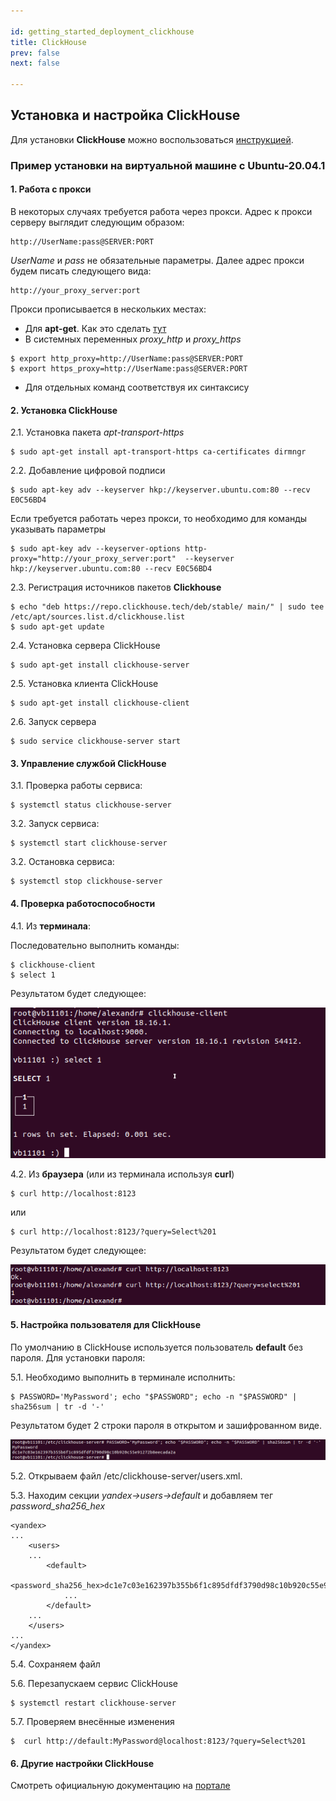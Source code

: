 ```yaml
---

id: getting_started_deployment_clickhouse
title: ClickHouse
prev: false
next: false

---
```


<h2> Установка и настройка <b>ClickHouse</b> </h2>

Для установки **ClickHouse** можно воспользоваться [инструкцией](https://clickhouse.tech/docs/ru/getting-started/install/).


### Пример установки на виртуальной машине с **Ubuntu-20.04.1**
#### 1. Работа с прокси

В некоторых случаях требуется работа через прокси. Адрес к прокси серверу выглядит следующим образом:

    http://UserName:pass@SERVER:PORT

*UserName* и *pass* не обязательные параметры. Далее адрес прокси будем писать следующего вида:

    http://your_proxy_server:port

Прокси прописывается в нескольких местах:
* Для **apt-get**. Как это cделать [тут](https://www.serverlab.ca/tutorials/linux/administration-linux/how-to-set-the-proxy-for-apt-for-ubuntu-18-04/)
* В системных переменных *proxy_http* и *proxy_https* 

```
$ export http_proxy=http://UserName:pass@SERVER:PORT
$ export https_proxy=http://UserName:pass@SERVER:PORT
```

* Для отдельных команд соответствуя их синтаксису

#### 2. Установка **ClickHouse**
	
  2.1. Установка пакета *apt-transport-https*

	$ sudo apt-get install apt-transport-https ca-certificates dirmngr

  2.2. Добавление цифровой подписи	

	$ sudo apt-key adv --keyserver hkp://keyserver.ubuntu.com:80 --recv E0C56BD4


  Если требуется работать через прокси, то необходимо для команды указывать параметры

	$ sudo apt-key adv --keyserver-options http-proxy="http://your_proxy_server:port"  --keyserver hkp://keyserver.ubuntu.com:80 --recv E0C56BD4
	
  2.3. Регистрация источников пакетов **Clickhouse**
        
	$ echo "deb https://repo.clickhouse.tech/deb/stable/ main/" | sudo tee /etc/apt/sources.list.d/clickhouse.list
    $ sudo apt-get update
	
  2.4. Установка  сервера ClickHouse
	    
	$ sudo apt-get install clickhouse-server
		
  2.5. Установка  клиента ClickHouse
	    
	$ sudo apt-get install clickhouse-client
	
  2.6. Запуск сервера 
        
	$ sudo service clickhouse-server start
	
	
#### 3. Управление службой **ClickHouse**
	
  3.1. Проверка работы сервиса:
	
	$ systemctl status clickhouse-server
	
  3.2. Запуск сервиса:
  
	$ systemctl start clickhouse-server
	
  3.2. Остановка сервиса:
  
	$ systemctl stop clickhouse-server
	
	
#### 4. Проверка работоспособности

  4.1. Из **терминала**:
  
  Последовательно выполнить команды: 
  
	$ clickhouse-client
	$ select 1

  Результатом будет следующее:
  
  ![img](../../_assets/CH_Check.png)
  
  4.2. Из **браузера** (или из терминала используя **curl**)
  
	$ curl http://localhost:8123

  или 
  
	$ curl http://localhost:8123/?query=Select%201
  
 Результатом будет следующее:
  
  ![img](../../_assets/CH_Check_Br.png)
  
#### 5. Настройка пользователя для ClickHouse
  
  По умолчанию в ClickHouse используется пользователь **default** без пароля. 
  Для установки пароля:
  
  5.1. Необходимо выполнить в терминале исполнить:
  
    $ PASSWORD='MyPassword'; echo "$PASSWORD"; echo -n "$PASSWORD" | sha256sum | tr -d '-'
	
  Результатом будет 2 строки пароля в открытом и зашифрованном виде. 
  
  ![img](../../_assets/GeneratePass.png)
  
  5.2. Открываем файл /etc/clickhouse-server/users.xml.
  
  5.3. Находим секции *yandex->users->default* и добавляем тег *password_sha256_hex*

    <yandex>
	...
		<users>
		...
			<default>
				<password_sha256_hex>dc1e7c03e162397b355b6f1c895dfdf3790d98c10b920c55e91272b8eecada2a</password_sha256_hex>
				...
			</default>
		...
		</users>
	...
	</yandex>
	
  5.4. Сохраняем файл
  
  5.6. Перезапускаем сервис ClickHouse 
  
	$ systemctl restart clickhouse-server
	
  5.7. Проверяем внесённые изменения
  
    $  curl http://default:MyPassword@localhost:8123/?query=Select%201
	
	
#### 6. Другие настройки ClickHouse

Смотреть официальную документацию на [портале](https://clickhouse.tech/docs/)
    
	